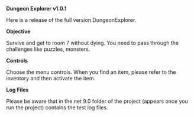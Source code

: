 **Dungeon Explorer v1.0.1**

Here is a release of the full version DungeonExplorer.

**Objective**

Survive and get to room 7 without dying. You need to pass through the challenges like puzzles, monsters.

**Controls**

Choose the menu controls. When you find an item, please refer to the inventory and then activate the item.

**Log Files**

Please be aware that in the net 9.0 folder of the project (appears once you run the project)
contains the test log files.